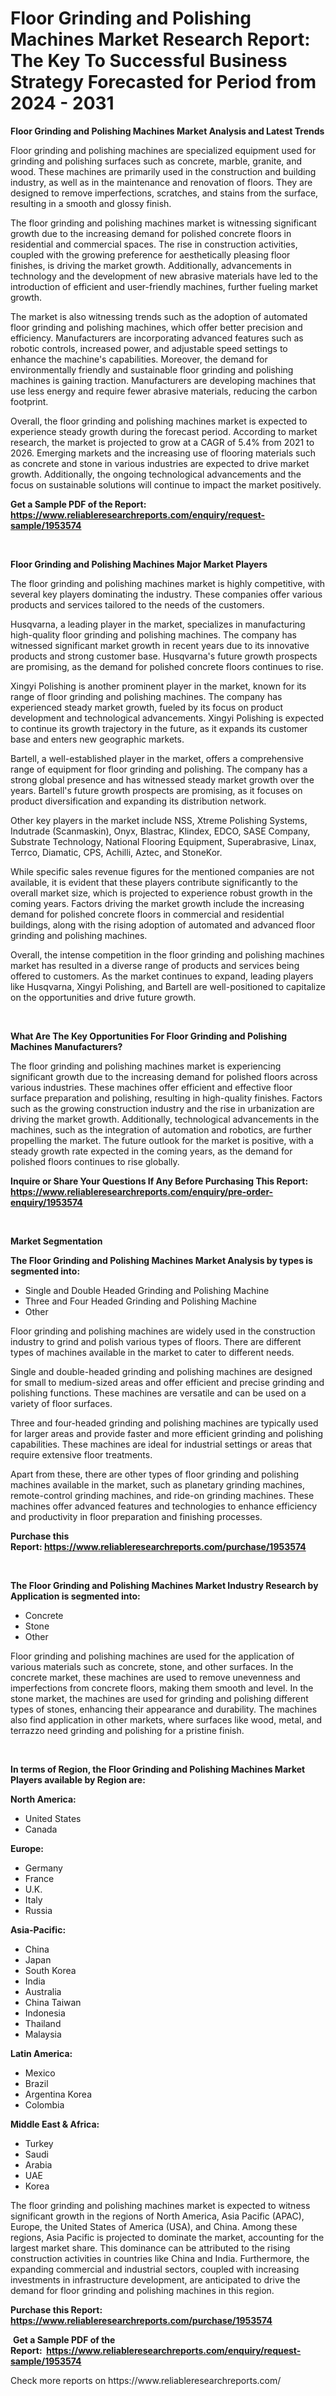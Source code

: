 <p><h1>Floor Grinding and Polishing Machines Market Research Report: The Key To Successful Business Strategy Forecasted for Period from 2024 - 2031</h1></p><p><strong>Floor Grinding and Polishing Machines Market Analysis and Latest Trends</strong></p>
<p><p>Floor grinding and polishing machines are specialized equipment used for grinding and polishing surfaces such as concrete, marble, granite, and wood. These machines are primarily used in the construction and building industry, as well as in the maintenance and renovation of floors. They are designed to remove imperfections, scratches, and stains from the surface, resulting in a smooth and glossy finish.</p><p>The floor grinding and polishing machines market is witnessing significant growth due to the increasing demand for polished concrete floors in residential and commercial spaces. The rise in construction activities, coupled with the growing preference for aesthetically pleasing floor finishes, is driving the market growth. Additionally, advancements in technology and the development of new abrasive materials have led to the introduction of efficient and user-friendly machines, further fueling market growth.</p><p>The market is also witnessing trends such as the adoption of automated floor grinding and polishing machines, which offer better precision and efficiency. Manufacturers are incorporating advanced features such as robotic controls, increased power, and adjustable speed settings to enhance the machine's capabilities. Moreover, the demand for environmentally friendly and sustainable floor grinding and polishing machines is gaining traction. Manufacturers are developing machines that use less energy and require fewer abrasive materials, reducing the carbon footprint.</p><p>Overall, the floor grinding and polishing machines market is expected to experience steady growth during the forecast period. According to market research, the market is projected to grow at a CAGR of 5.4% from 2021 to 2026. Emerging markets and the increasing use of flooring materials such as concrete and stone in various industries are expected to drive market growth. Additionally, the ongoing technological advancements and the focus on sustainable solutions will continue to impact the market positively.</p></p>
<p><strong>Get a Sample PDF of the Report:&nbsp; <a href="https://www.reliableresearchreports.com/enquiry/request-sample/1953574">https://www.reliableresearchreports.com/enquiry/request-sample/1953574</a></strong></p>
<p>&nbsp;</p>
<p><strong>Floor Grinding and Polishing Machines Major Market Players</strong></p>
<p><p>The floor grinding and polishing machines market is highly competitive, with several key players dominating the industry. These companies offer various products and services tailored to the needs of the customers.</p><p>Husqvarna, a leading player in the market, specializes in manufacturing high-quality floor grinding and polishing machines. The company has witnessed significant market growth in recent years due to its innovative products and strong customer base. Husqvarna's future growth prospects are promising, as the demand for polished concrete floors continues to rise.</p><p>Xingyi Polishing is another prominent player in the market, known for its range of floor grinding and polishing machines. The company has experienced steady market growth, fueled by its focus on product development and technological advancements. Xingyi Polishing is expected to continue its growth trajectory in the future, as it expands its customer base and enters new geographic markets.</p><p>Bartell, a well-established player in the market, offers a comprehensive range of equipment for floor grinding and polishing. The company has a strong global presence and has witnessed steady market growth over the years. Bartell's future growth prospects are promising, as it focuses on product diversification and expanding its distribution network.</p><p>Other key players in the market include NSS, Xtreme Polishing Systems, Indutrade (Scanmaskin), Onyx, Blastrac, Klindex, EDCO, SASE Company, Substrate Technology, National Flooring Equipment, Superabrasive, Linax, Terrco, Diamatic, CPS, Achilli, Aztec, and StoneKor.</p><p>While specific sales revenue figures for the mentioned companies are not available, it is evident that these players contribute significantly to the overall market size, which is projected to experience robust growth in the coming years. Factors driving the market growth include the increasing demand for polished concrete floors in commercial and residential buildings, along with the rising adoption of automated and advanced floor grinding and polishing machines.</p><p>Overall, the intense competition in the floor grinding and polishing machines market has resulted in a diverse range of products and services being offered to customers. As the market continues to expand, leading players like Husqvarna, Xingyi Polishing, and Bartell are well-positioned to capitalize on the opportunities and drive future growth.</p></p>
<p>&nbsp;</p>
<p><strong>What Are The Key Opportunities For Floor Grinding and Polishing Machines Manufacturers?</strong></p>
<p><p>The floor grinding and polishing machines market is experiencing significant growth due to the increasing demand for polished floors across various industries. These machines offer efficient and effective floor surface preparation and polishing, resulting in high-quality finishes. Factors such as the growing construction industry and the rise in urbanization are driving the market growth. Additionally, technological advancements in the machines, such as the integration of automation and robotics, are further propelling the market. The future outlook for the market is positive, with a steady growth rate expected in the coming years, as the demand for polished floors continues to rise globally.</p></p>
<p><strong>Inquire or Share Your Questions If Any Before Purchasing This Report: <a href="https://www.reliableresearchreports.com/enquiry/pre-order-enquiry/1953574">https://www.reliableresearchreports.com/enquiry/pre-order-enquiry/1953574</a></strong></p>
<p>&nbsp;</p>
<p><strong>Market Segmentation</strong></p>
<p><strong>The Floor Grinding and Polishing Machines Market Analysis by types is segmented into:</strong></p>
<p><ul><li>Single and Double Headed Grinding and Polishing Machine</li><li>Three and Four Headed Grinding and Polishing Machine</li><li>Other</li></ul></p>
<p><p>Floor grinding and polishing machines are widely used in the construction industry to grind and polish various types of floors. There are different types of machines available in the market to cater to different needs.</p><p>Single and double-headed grinding and polishing machines are designed for small to medium-sized areas and offer efficient and precise grinding and polishing functions. These machines are versatile and can be used on a variety of floor surfaces.</p><p>Three and four-headed grinding and polishing machines are typically used for larger areas and provide faster and more efficient grinding and polishing capabilities. These machines are ideal for industrial settings or areas that require extensive floor treatments.</p><p>Apart from these, there are other types of floor grinding and polishing machines available in the market, such as planetary grinding machines, remote-control grinding machines, and ride-on grinding machines. These machines offer advanced features and technologies to enhance efficiency and productivity in floor preparation and finishing processes.</p></p>
<p><strong>Purchase this Report:&nbsp;<a href="https://www.reliableresearchreports.com/purchase/1953574">https://www.reliableresearchreports.com/purchase/1953574</a></strong></p>
<p>&nbsp;</p>
<p><strong>The Floor Grinding and Polishing Machines Market Industry Research by Application is segmented into:</strong></p>
<p><ul><li>Concrete</li><li>Stone</li><li>Other</li></ul></p>
<p><p>Floor grinding and polishing machines are used for the application of various materials such as concrete, stone, and other surfaces. In the concrete market, these machines are used to remove unevenness and imperfections from concrete floors, making them smooth and level. In the stone market, the machines are used for grinding and polishing different types of stones, enhancing their appearance and durability. The machines also find application in other markets, where surfaces like wood, metal, and terrazzo need grinding and polishing for a pristine finish.</p></p>
<p>&nbsp;</p>
<p><strong>In terms of Region, the Floor Grinding and Polishing Machines Market Players available by Region are:</strong></p>
<p>
    <p> <strong> North America: </strong>
        <ul>
            <li>United States</li>
            <li>Canada</li>
        </ul>
        </p> 
    <p> <strong> Europe: </strong>
        <ul>
            <li>Germany</li>
            <li>France</li>
            <li>U.K.</li>
            <li>Italy</li>
            <li>Russia</li>
        </ul>
        </p> 
    <p> <strong> Asia-Pacific: </strong>
        <ul>
            <li>China</li>
            <li>Japan</li>
            <li>South Korea</li>
            <li>India</li>
            <li>Australia</li>
            <li>China Taiwan</li>
            <li>Indonesia</li>
            <li>Thailand</li>
            <li>Malaysia</li>
        </ul>
        </p> 
    <p> <strong> Latin America: </strong>
        <ul>
            <li>Mexico</li>
            <li>Brazil</li>
            <li>Argentina Korea</li>
            <li>Colombia</li>
        </ul>
        </p> 
    <p> <strong> Middle East & Africa: </strong>
        <ul>
            <li>Turkey</li>
            <li>Saudi</li>
            <li>Arabia</li>
            <li>UAE</li>
            <li>Korea</li>
        </ul>
    </p>
    </p>
<p><p>The floor grinding and polishing machines market is expected to witness significant growth in the regions of North America, Asia Pacific (APAC), Europe, the United States of America (USA), and China. Among these regions, Asia Pacific is projected to dominate the market, accounting for the largest market share. This dominance can be attributed to the rising construction activities in countries like China and India. Furthermore, the expanding commercial and industrial sectors, coupled with increasing investments in infrastructure development, are anticipated to drive the demand for floor grinding and polishing machines in this region.</p></p>
<p><strong>Purchase this Report: <a href="https://www.reliableresearchreports.com/purchase/1953574">https://www.reliableresearchreports.com/purchase/1953574</a></strong></p>
<p>&nbsp;<strong>Get a Sample PDF of the Report:&nbsp;&nbsp;<a href="https://www.reliableresearchreports.com/enquiry/request-sample/1953574">https://www.reliableresearchreports.com/enquiry/request-sample/1953574</a></strong></p>
<p><strong></strong></p>
<p>Check more reports on https://www.reliableresearchreports.com/</p>